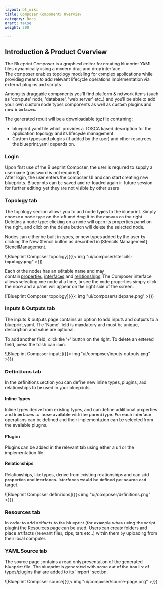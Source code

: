 ```yaml
---
layout: bt_wiki
title: Composer Components Overview
category: Docs
draft: false
weight: 200

---
```


## Introduction & Product Overview 

The Blueprint Composer is a graphical editor for creating blueprint YAML files dynamically using
a modern drag and drop interface. <br />
The composer enables topology modeling for complex applications while providing means to add relevant lifecycle operations implementation via external plugins and scripts.  <br />

Among its draggable components you'll find platform & network items (such as 'compute' node, 'database', 'web server' etc..) and you'll be able to add your own custom node types components as well as custom plugins and new interfaces. <br />

The generated result will be a downloadable tgz file containing:  <br />
- blueprint.yaml file which provides a TOSCA based description for the application topology and its lifecycle management. <br />
- Custom types and plugins (if added by the user) and other resources the blueprint.yaml depends on.

### Login
Upon first use of the Blueprint Composer, the user is required to supply a username (password is not required).<br />
After login, the user enters the composer UI and can start creating new blueprints. 
Blueprints can be saved and re-loaded again in future session for further editing; yet they are not visible by other users <br />
   

### Topology tab
The topology section allows you to add node types to the blueprint. Simply choose a node type on
the left and drag it to the canvas on the right. <br />
Deleting a node type: clicking on a node will open its properties panel on the right, and click on the delete button will delete the selected node. <br />

Nodes can either be built in types, or new types added by the user by clicking the New Stencil
button as described in [Stencils Management] [StencilManagement].

![Blueprint Composer topology]({{< img "ui/composer/stencils-topology.png" >}})

Each of the nodes has an editable name and may
contain [properties], [interfaces] and [relationships]. The Composer interface allows selecting one
node at a time, to see the node properties simply click the node and a panel will appear on the
right side of the screen.

![Blueprint Composer topology]({{< img "ui/composer/sidepane.png" >}})

### Inputs & Outputs tab
The inputs & outputs page contains an option to add inputs and outputs to a blueprint.yaml. 
The ‘Name’ field is mandatory and must be unique, description and value are optional.  <br />

To add another field, click the ‘+’ button on the right. 
To delete an entered field, press the trash can icon.

![Blueprint Composer inputs]({{< img "ui/composer/inputs-outputs.png" >}})

### Definitions tab
In the definitions section you can define new inline types, plugins, and relationships to be used in your blueprints.

#### Inline Types
Inline types derive from existing types, and can define additional properties and interfaces to those available with the parent type. For each interface operations can be defined and their implementation can be selected from the available plugins.

#### Plugins
Plugins can be added in the relevant tab using either a url or the implementation file.

#### Relationships
Relationships, like types, derive from existing relationships and can add properties and interfaces. Interfaces would be defined per source and target.

![Blueprint Composer definitions]({{< img "ui/composer/definitions.png" >}})

### Resources tab
In order to add artifacts to the blueprint (for example when using the script plugin) the Resources page can be used. 
Users can create folders and place artifacts (relevant files, zips, tars etc..) within them by uploading from their local computer.


### YAML Source tab
The source page contains a read only presentation of the generated blueprint file.
The blueprint is generated with some out of the box list of types/plugins that are added to its 'import' section.

![Blueprint Composer source]({{< img "ui/composer/source-page.png" >}})





  [StencilManagement]: /composer/blueprint-creation
  [properties]: /composer/blueprint-creation/#properties
  [interfaces]: /composer/blueprint-creation/#interfaces
  [relationships]: /composer/blueprint-creation/#relationships
